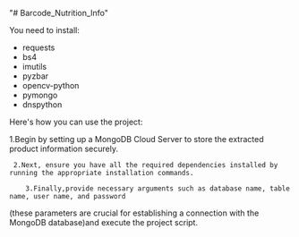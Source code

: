 "# Barcode_Nutrition_Info" 

You need to install:
 - requests 
 - bs4 
 - imutils 
 - pyzbar 
 - opencv-python 
 - pymongo 
 - dnspython

Here's how you can use the project:

  1.Begin by setting up a MongoDB Cloud Server to store the extracted product information securely.
  
     2.Next, ensure you have all the required dependencies installed by running the appropriate installation commands.
     
        3.Finally,provide necessary arguments such as database name, table name, user name, and password
 (these parameters are crucial for establishing a connection with the MongoDB database)and execute the project script.
